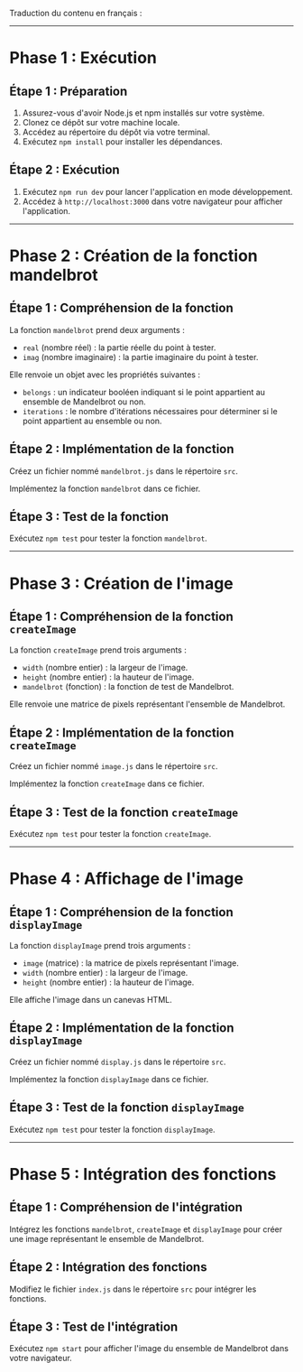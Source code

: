 Traduction du contenu en français :

---

# Phase 1 : Exécution

## Étape 1 : Préparation

1. Assurez-vous d'avoir Node.js et npm installés sur votre système.
2. Clonez ce dépôt sur votre machine locale.
3. Accédez au répertoire du dépôt via votre terminal.
4. Exécutez `npm install` pour installer les dépendances.

## Étape 2 : Exécution

1. Exécutez `npm run dev` pour lancer l'application en mode développement.
2. Accédez à `http://localhost:3000` dans votre navigateur pour afficher l'application.

---

# Phase 2 : Création de la fonction mandelbrot

## Étape 1 : Compréhension de la fonction

La fonction `mandelbrot` prend deux arguments :

- `real` (nombre réel) : la partie réelle du point à tester.
- `imag` (nombre imaginaire) : la partie imaginaire du point à tester.

Elle renvoie un objet avec les propriétés suivantes :

- `belongs` : un indicateur booléen indiquant si le point appartient au ensemble de Mandelbrot ou non.
- `iterations` : le nombre d'itérations nécessaires pour déterminer si le point appartient au ensemble ou non.

## Étape 2 : Implémentation de la fonction

Créez un fichier nommé `mandelbrot.js` dans le répertoire `src`.

Implémentez la fonction `mandelbrot` dans ce fichier.

## Étape 3 : Test de la fonction

Exécutez `npm test` pour tester la fonction `mandelbrot`.

---

# Phase 3 : Création de l'image

## Étape 1 : Compréhension de la fonction `createImage`

La fonction `createImage` prend trois arguments :

- `width` (nombre entier) : la largeur de l'image.
- `height` (nombre entier) : la hauteur de l'image.
- `mandelbrot` (fonction) : la fonction de test de Mandelbrot.

Elle renvoie une matrice de pixels représentant l'ensemble de Mandelbrot.

## Étape 2 : Implémentation de la fonction `createImage`

Créez un fichier nommé `image.js` dans le répertoire `src`.

Implémentez la fonction `createImage` dans ce fichier.

## Étape 3 : Test de la fonction `createImage`

Exécutez `npm test` pour tester la fonction `createImage`.

---

# Phase 4 : Affichage de l'image

## Étape 1 : Compréhension de la fonction `displayImage`

La fonction `displayImage` prend trois arguments :

- `image` (matrice) : la matrice de pixels représentant l'image.
- `width` (nombre entier) : la largeur de l'image.
- `height` (nombre entier) : la hauteur de l'image.

Elle affiche l'image dans un canevas HTML.

## Étape 2 : Implémentation de la fonction `displayImage`

Créez un fichier nommé `display.js` dans le répertoire `src`.

Implémentez la fonction `displayImage` dans ce fichier.

## Étape 3 : Test de la fonction `displayImage`

Exécutez `npm test` pour tester la fonction `displayImage`.

---

# Phase 5 : Intégration des fonctions

## Étape 1 : Compréhension de l'intégration

Intégrez les fonctions `mandelbrot`, `createImage` et `displayImage` pour créer une image représentant le ensemble de Mandelbrot.

## Étape 2 : Intégration des fonctions

Modifiez le fichier `index.js` dans le répertoire `src` pour intégrer les fonctions.

## Étape 3 : Test de l'intégration

Exécutez `npm start` pour afficher l'image du ensemble de Mandelbrot dans votre navigateur.